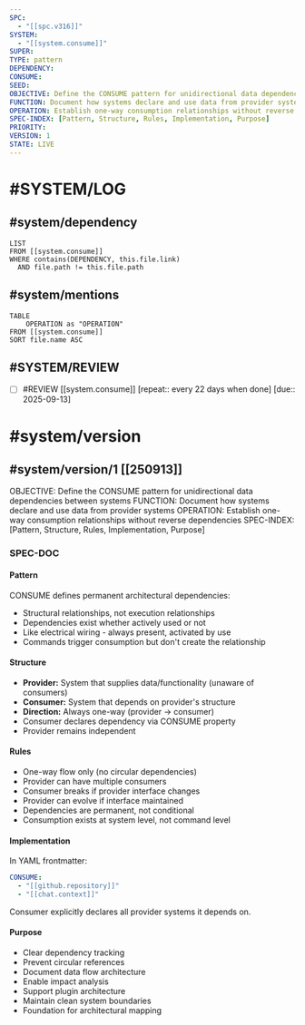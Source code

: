 ```yaml
---
SPC:
  - "[[spc.v316]]"
SYSTEM:
  - "[[system.consume]]"
SUPER:
TYPE: pattern
DEPENDENCY:
CONSUME:
SEED:
OBJECTIVE: Define the CONSUME pattern for unidirectional data dependencies between systems
FUNCTION: Document how systems declare and use data from provider systems
OPERATION: Establish one-way consumption relationships without reverse dependencies
SPEC-INDEX: [Pattern, Structure, Rules, Implementation, Purpose]
PRIORITY:
VERSION: 1
STATE: LIVE
---
```

# #SYSTEM/LOG
## #system/dependency
```dataview
LIST
FROM [[system.consume]]
WHERE contains(DEPENDENCY, this.file.link)
  AND file.path != this.file.path
```
## #system/mentions
```dataview
TABLE
    OPERATION as "OPERATION"
FROM [[system.consume]]
SORT file.name ASC
```
## #SYSTEM/REVIEW
- [ ] #REVIEW [[system.consume]]  [repeat:: every 22 days when done]  [due:: 2025-09-13]
# #system/version
## #system/version/1 [[250913]]
OBJECTIVE: Define the CONSUME pattern for unidirectional data dependencies between systems
FUNCTION: Document how systems declare and use data from provider systems
OPERATION: Establish one-way consumption relationships without reverse dependencies
SPEC-INDEX: [Pattern, Structure, Rules, Implementation, Purpose]

### SPEC-DOC

#### Pattern
CONSUME defines permanent architectural dependencies:
- Structural relationships, not execution relationships
- Dependencies exist whether actively used or not
- Like electrical wiring - always present, activated by use
- Commands trigger consumption but don't create the relationship

#### Structure
- **Provider:** System that supplies data/functionality (unaware of consumers)
- **Consumer:** System that depends on provider's structure
- **Direction:** Always one-way (provider → consumer)
- Consumer declares dependency via CONSUME property
- Provider remains independent

#### Rules
- One-way flow only (no circular dependencies)
- Provider can have multiple consumers
- Consumer breaks if provider interface changes
- Provider can evolve if interface maintained
- Dependencies are permanent, not conditional
- Consumption exists at system level, not command level

#### Implementation
In YAML frontmatter:
```yaml
CONSUME:
  - "[[github.repository]]"
  - "[[chat.context]]"
```
Consumer explicitly declares all provider systems it depends on.

#### Purpose
- Clear dependency tracking
- Prevent circular references
- Document data flow architecture
- Enable impact analysis
- Support plugin architecture
- Maintain clean system boundaries
- Foundation for architectural mapping